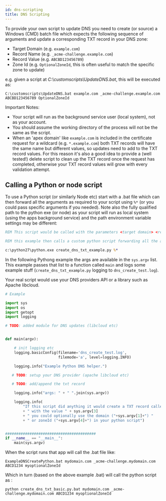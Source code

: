 ```yaml
---
id: dns-scripting
title: DNS Scripting
---
```


To provide your own script to update DNS you need to create (or source) a Windows (CMD) batch file which expects the following sequence of arguments and update a corresponding TXT record in your DNS zone:
- Target Domain (e.g. `example.com`)
- Record Name (e.g. `_acme-challenge.example.com`)
- Record Value (e.g. `ABCBD123456789`)
- Zone Id (e.g. `OptionalZoneId`, this is often useful to match the specific zone to update)

e.g. given a script at *C:\customscripts\UpdateDNS.bat*, this will be executed as:
 ```
C:\customscripts\UpdateDNS.bat example.com _acme-challenge.example.com ABCBD123456789 OptionalZoneId
```
Important Notes: 

- Your script will run as the background service user (local system), not as your account.
- You should assume the working directory of the process will not be the same as the script. 
- When an 'apex domain' like `example.com` is included in the certificate request for a wildcard (e.g. `*.example.com`) both TXT records will have the same name but different values, so updates need to add to the TXT record values. For this reason it's also a good idea to provide a (well tested!) delete script to clean up the TXT record once the request has completed, otherwise your TXT record values will grow with every validation attempt.


## Calling a Python or node script
To use a Python script (or similarly Node etc) start with a .bat file which can then forward all the arguments as required to your script using `%*` (or you could pass specific arguments if you needed). Note also the fully qualified path to the python exe (or node) as your script will run as local system (using the apps background service) and the path environment variable settings may be different:

```bat
REM This script would be called with the parameters <target domain> <record name> <record value> <zone id (optionally)>

REM this example then calls a custom python script forwarding all the arguments

c:\python27\python.exe create_dns_txt_example.py %*
```

In the following Pythong example the args are available in the `sys.argv` list. This example passes that list to a function called `main` and logs some example stuff (`create_dns_txt_example.py` logging to `dns_create_test.log`).

Your real script would use your DNS providers API or a library such as Apache libcloud.

```python
# Example

import sys
import os
import getopt
import logging

# TODO: added module for DNS updates (libcloud etc)


def main(argv):

    # init logging etc
    logging.basicConfig(filename='dns_create_test.log',
                        filemode='a', level=logging.INFO)

    logging.info("Example Python DNS helper.")

   # TODO: setup your DNS provider (apache libcloud etc)

   # TODO: add/append the txt record

    logging.info("args: " + " ".join(sys.argv))

    logging.info(
        "If this script did anything it would create a TXT record called " + sys.argv[2]
        + " with the value " + sys.argv[3]
        + " you could optionally use the domain ("+sys.argv[1]+") "
        + " or zoneId ("+sys.argv[4]+") in your python script")


#########################################
if __name__ == "__main__":
    main(sys.argv)

```
When the script runs that app will call the .bat file like:
```
ExampleDNSCreatePython.bat mydomain.com _acme-challenge.mydomain.com ABCD1234 myoptionalZoneId
```
Which in turn (based on the above example .bat) will call the python script as :
```
python create_dns_txt_basic.py.bat mydomain.com _acme-challenge.mydomain.com ABCD1234 myoptionalZoneId
```